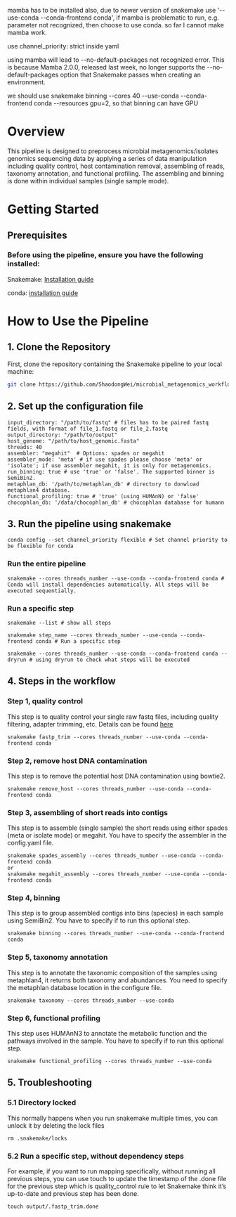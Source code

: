 mamba has to be installed also, due to newer version of snakemake 
use '--use-conda --conda-frontend conda', if mamba is problematic to run, e.g. parameter not recognized, then choose to use conda. so far I cannot make mamba work. 

use channel_priority: strict inside yaml

using mamba will lead to --no-default-packages not recognized error. 
This is because Mamba 2.0.0, released last week, no longer supports the --no-default-packages option that Snakemake passes when creating an environment.

we should use snakemake binning --cores 40 --use-conda --conda-frontend conda --resources gpu=2, so that binning can have GPU

# Overview
This pipeline is designed to preprocess microbial metagenomics/isolates genomics sequencing data by applying a series of data manipulation including quality control, host contamination removal, assembling of reads, taxonomy annotation, and functional profiling. The assembling and binning is done within individual samples (single sample mode). 

# Getting Started
## Prerequisites
### Before using the pipeline, ensure you have the following installed:
Snakemake: [Installation guide](https://snakemake.readthedocs.io/en/stable/getting_started/installation.html) 

conda: [installation guide](https://conda.io/projects/conda/en/latest/user-guide/install/index.html) 


# How to Use the Pipeline
## 1. Clone the Repository
First, clone the repository containing the Snakemake pipeline to your local machine:

```bash
git clone https://github.com/ShaodongWei/microbial_metagenomics_workflow.git

```
## 2. Set up the configuration file 

```
input_directory: "/path/to/fastq" # files has to be paired fastq fields, with format of file_1.fastq or file_2.fastq
output_directory: "/path/to/output"
host_genome: "/path/to/host_genomic.fasta"
threads: 40
assembler: "megahit"  # Options: spades or megahit
assembler_mode: 'meta' # if use spades please choose 'meta' or 'isolate'; if use assembler megahit, it is only for metagenomics. 
run_binning: true # use 'true' or 'false'. The supported binner is SemiBin2. 
metaphlan_db: '/path/to/metaphlan_db' # directory to donwload metaphlan4 database. 
functional_profiling: true # 'true' (using HUMAnN) or 'false'
chocophlan_db: '/data/chocophlan_db' # chocophlan database for humann
```

## 3. Run the pipeline using snakemake
```
conda config --set channel_priority flexible # Set channel priority to be flexible for conda
```
### Run the entire pipeline 
```
snakemake --cores threads_number --use-conda --conda-frontend conda # Conda will install dependencies automatically. All steps will be executed sequentially. 
```

### Run a specific step 
```
snakemake --list # show all steps

snakemake step_name --cores threads_number --use-conda --conda-frontend conda # Run a specific step 

snakemake --cores threads_number --use-conda --conda-frontend conda --dryrun # using dryrun to check what steps will be executed
```
## 4. Steps in the workflow 
### Step 1, quality control
This step is to quality control your single raw fastq files, including quality filtering, adapter trimming, etc. Details can be found [here](https://github.com/OpenGene/fastp)
```
snakemake fastp_trim --cores threads_number --use-conda --conda-frontend conda
```
### Step 2, remove host DNA contamination
This step is to remove the potential host DNA contamination using bowtie2. 
```
snakemake remove_host --cores threads_number --use-conda --conda-frontend conda
```
### Step 3, assembling of short reads into contigs
This step is to assemble (single sample) the short reads using either spades (meta or isolate mode) or megahit.  You have to specify the assembler in the config.yaml file. 
```
snakemake spades_assembly --cores threads_number --use-conda --conda-frontend conda
or
snakemake megahit_assembly --cores threads_number --use-conda --conda-frontend conda
```
### Step 4, binning
This step is to group assembled contigs into bins (species) in each sample using SemiBin2. You have to specify if to run this optional step. 
```
snakemake binning --cores threads_number --use-conda --conda-frontend conda
```
### Step 5, taxonomy annotation
This step is to annotate the taxonomic composition of the samples using metaphlan4, it returns both taxonomy and abundances. You need to specify the metaphlan database location in the configure file. 
```
snakemake taxonomy --cores threads_number --use-conda
```
### Step 6, functional profiling 
This step uses HUMAnN3 to annotate the metabolic function and the pathways involved in the sample. You have to specify if to run this optional step. 
```
snakemake functional_profiling --cores threads_number --use-conda
```
## 5. Troubleshooting

### 5.1 Directory locked
This normally happens when you run snakemake multiple times, you can unlock it by deleting the lock files 
```
rm .snakemake/locks
```
### 5.2 Run a specific step, without dependency steps
For example, if you want to run mapping specifically, without running all previous steps, you can use touch to update the timestamp of the .done file for the previous step which is quality_control rule to let Snakemake think it’s up-to-date and previous step has been done. 
```
touch output/.fastp_trim.done
```

